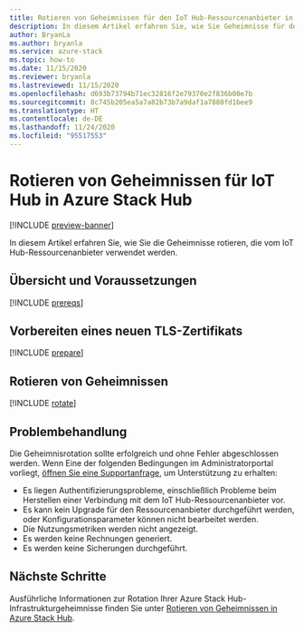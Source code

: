 ```yaml
---
title: Rotieren von Geheimnissen für den IoT Hub-Ressourcenanbieter in Azure Stack Hub
description: In diesem Artikel erfahren Sie, wie Sie Geheimnisse für den IoT Hub-Ressourcenanbieter in Azure Stack Hub rotieren.
author: BryanLa
ms.author: bryanla
ms.service: azure-stack
ms.topic: how-to
ms.date: 11/15/2020
ms.reviewer: bryanla
ms.lastreviewed: 11/15/2020
ms.openlocfilehash: d693b73794b71ec32816f2e79370e2f836b00e7b
ms.sourcegitcommit: 8c745b205ea5a7a82b73b7a9daf1a7880fd1bee9
ms.translationtype: HT
ms.contentlocale: de-DE
ms.lasthandoff: 11/24/2020
ms.locfileid: "95517553"
---
```

# <a name="how-to-rotate-secrets-for-iot-hub-on-azure-stack-hub"></a>Rotieren von Geheimnissen für IoT Hub in Azure Stack Hub

[!INCLUDE [preview-banner](../includes/iot-hub-preview.md)]

In diesem Artikel erfahren Sie, wie Sie die Geheimnisse rotieren, die vom IoT Hub-Ressourcenanbieter verwendet werden.

## <a name="overview-and-prerequisites"></a>Übersicht und Voraussetzungen

[!INCLUDE [prereqs](../includes/resource-provider-va-rotate-secrets-prereqs.md)]

## <a name="prepare-a-new-tls-certificate"></a>Vorbereiten eines neuen TLS-Zertifikats

[!INCLUDE [prepare](../includes/resource-provider-va-rotate-secrets-prepare.md)]

## <a name="rotate-secrets"></a>Rotieren von Geheimnissen

[!INCLUDE [rotate](../includes/resource-provider-va-rotate-secrets-rotate.md)]

## <a name="troubleshooting"></a>Problembehandlung

Die Geheimnisrotation sollte erfolgreich und ohne Fehler abgeschlossen werden. Wenn Eine der folgenden Bedingungen im Administratorportal vorliegt, [öffnen Sie eine Supportanfrage](azure-stack-manage-basics.md#where-to-get-support), um Unterstützung zu erhalten:

   - Es liegen Authentifizierungsprobleme, einschließlich Probleme beim Herstellen einer Verbindung mit dem IoT Hub-Ressourcenanbieter vor.
   - Es kann kein Upgrade für den Ressourcenanbieter durchgeführt werden, oder Konfigurationsparameter können nicht bearbeitet werden.
   - Die Nutzungsmetriken werden nicht angezeigt.
   - Es werden keine Rechnungen generiert.
   - Es werden keine Sicherungen durchgeführt.

## <a name="next-steps"></a>Nächste Schritte

Ausführliche Informationen zur Rotation Ihrer Azure Stack Hub-Infrastrukturgeheimnisse finden Sie unter [Rotieren von Geheimnissen in Azure Stack Hub](azure-stack-rotate-secrets.md).